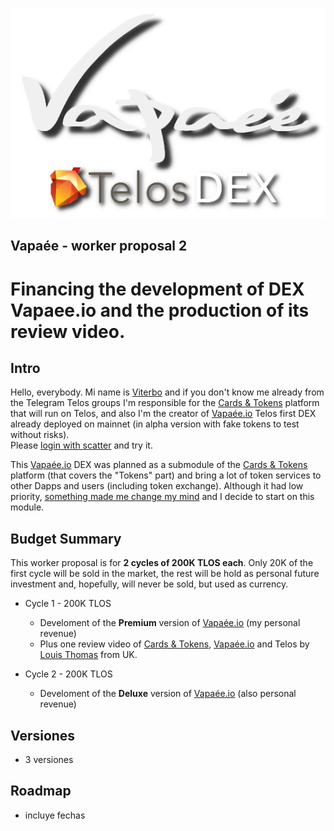 ![vapaee-telos-dex-shadow.png](./images/vapaee-telos-dex-shadow.png)

Vapaée - worker proposal 2
--------------------------

# Financing the development of DEX Vapaee.io and the production of its review video.

## Intro

Hello, everybody. Mi name is [Viterbo](https://steemit.com/introduceyourself/@viterbo/i-am-an-entrepreneur-and-i-m-going-to-build-a-dapp-over-eos) and if you don't know me already from the Telegram Telos groups I'm responsible for the [Cards & Tokens](http://cardsandtokens.com) platform that will run on Telos, and also I'm the creator of [Vapaée.io](https://vapaee.io) Telos first DEX already deployed on mainnet (in alpha version with fake tokens to test without risks).    
Please [login with scatter](https://vapaee.io/exchange/account/) and try it.

This [Vapaée.io](https://vapaee.io) DEX was planned as a submodule of the [Cards & Tokens](http://cardsandtokens.com) platform (that covers the "Tokens" part) and bring a lot of token services to other Dapps and users (including token exchange). Although it had low priority, [something made me change my mind](https://steemit.com/telos/@viterbo/vapaee-first-telos-dex) and I decide to start on this module.

## Budget Summary

This worker proposal is for **2 cycles of 200K TLOS each**. Only 20K of the first cycle will be sold in the market, the rest will be hold as personal future investment and, hopefully, will never be sold, but used as currency.

- Cycle 1 - 200K TLOS
  - Develoment of the **Premium** version of [Vapaée.io](https://vapaee.io) (my personal revenue)
  - Plus one review video of [Cards & Tokens](http://cardsandtokens.com), [Vapaée.io](https://vapaee.io) and Telos by [Louis Thomas](https://www.youtube.com/channel/UCpceefaJ9vs4RYUTsO9Y3FA) from UK.

- Cycle 2 - 200K TLOS
  - Develoment of the **Deluxe** version of [Vapaée.io](https://vapaee.io) (also personal revenue)

## Versiones
- 3 versiones

## Roadmap
- incluye fechas